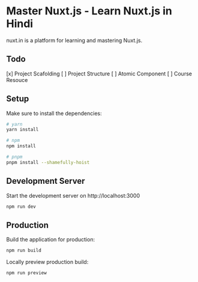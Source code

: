 # Master Nuxt.js - Learn Nuxt.js in Hindi

nuxt.in is a platform for learning and mastering Nuxt.js.

## Todo

[x] Project Scafolding
[ ] Project Structure
[ ] Atomic Component
[ ] Course Resouce

## Setup

Make sure to install the dependencies:

```bash
# yarn
yarn install

# npm
npm install

# pnpm
pnpm install --shamefully-hoist
```

## Development Server

Start the development server on http://localhost:3000

```bash
npm run dev
```

## Production

Build the application for production:

```bash
npm run build
```

Locally preview production build:

```bash
npm run preview
```

